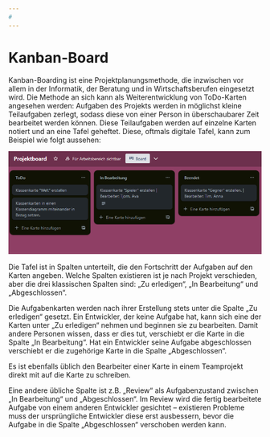```yaml
---
#
---
```


# Kanban-Board

Kanban-Boarding ist eine Projektplanungsmethode, die inzwischen vor allem in der Informatik, der Beratung und in Wirtschaftsberufen eingesetzt wird. Die Methode an sich kann als Weiterentwicklung von ToDo-Karten angesehen werden: Aufgaben des Projekts werden in möglichst kleine Teilaufgaben zerlegt, sodass diese von einer Person in überschaubarer Zeit bearbeitet werden können. Diese Teilaufgaben werden auf einzelne Karten notiert und an eine Tafel geheftet. Diese, oftmals digitale Tafel, kann zum Beispiel wie folgt aussehen:

![Beispiel eines Kanban-Boards](/kanbanboard.PNG)

Die Tafel ist in Spalten unterteilt, die den Fortschritt der Aufgaben auf den Karten angeben. Welche Spalten existieren ist je nach Projekt verschieden, aber die drei klassischen Spalten sind: „Zu erledigen“, „In Bearbeitung“ und „Abgeschlossen“.

Die Aufgabenkarten werden nach ihrer Erstellung stets unter die Spalte „Zu erledigen“ gesetzt. Ein Entwickler, der keine Aufgabe hat, kann sich eine der Karten unter „Zu erledigen“ nehmen und beginnen sie zu bearbeiten. Damit andere Personen wissen, dass er dies tut, verschiebt er die Karte in die Spalte „In Bearbeitung“. Hat ein Entwickler seine Aufgabe abgeschlossen verschiebt er die zugehörige Karte in die Spalte „Abgeschlossen“.

Es ist ebenfalls üblich den Bearbeiter einer Karte in einem Teamprojekt direkt mit auf die Karte zu schreiben.

Eine andere übliche Spalte ist z.B. „Review“ als Aufgabenzustand zwischen „In Bearbeitung“ und „Abgeschlossen“. Im Review wird die fertig bearbeitete Aufgabe von einem anderen Entwickler gesichtet – existieren Probleme muss der ursprüngliche Entwickler diese erst ausbessern, bevor die Aufgabe in die Spalte „Abgeschlossen“ verschoben werden kann.